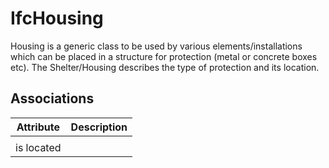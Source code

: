 IfcHousing
==========
Housing is a generic class to be used by various elements/installations which
can be placed in a structure for protection (metal or concrete boxes etc). The
Shelter/Housing describes the type of protection and its location.


Associations
------------
| Attribute   | Description   |
|-------------|---------------|
|             |               |
| is located  |               |

